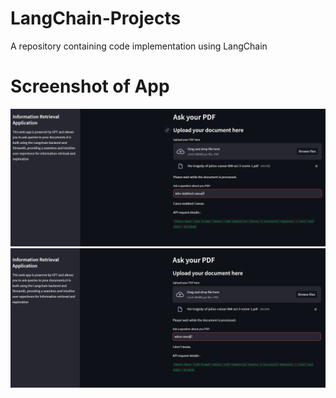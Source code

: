 # LangChain-Projects
A repository containing code implementation using LangChain

# Screenshot of App

![Response to the question related to the document](answered.PNG)
![Response to the question related to the document](idontknow.PNG)


